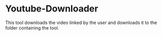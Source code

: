 # Youtube-Downloader
This tool downloads the video linked by the user and downloads it to the folder containing the tool.
